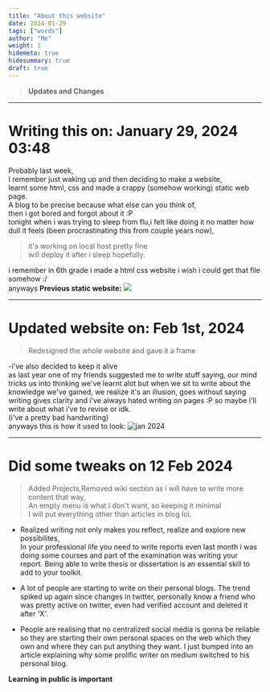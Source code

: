 ```yaml
---
title: "About this website"
date: 2024-01-29
tags: ["words"]
author: "Me"
weight: 1
hidemeta: true
hidesummary: true
draft: true
---
```

>**Updates and Changes**

---
# Writing this on: January 29, 2024  03:48
Probably last week, \
I remember just waking up and then deciding to make a website, \
learnt some html, css and made a crappy (somehow working) static web page. \
A blog to be precise because what else can you think of, \
then i got bored and forgot about it :P \
tonight when i was trying to sleep from flu,i felt like doing it no matter how dull it feels (been procrastinating this from couple years now),
> it's working on local host pretty fine \
will deploy it after i sleep hopefully.
>
i remember in 6th grade i made a html css website i wish i could get that file somehow :/ \
anyways **Previous static website:**
![](/about/1st.png)

---
# Updated website on: Feb 1st, 2024
> Redesigned the whole website and gave it a frame 
>
-i've also decided to keep it alive \
as last year one of my friends suggested me to write stuff saying,
our mind tricks us into thinking we've learnt alot but when we sit to write about the knowledge we've gained, 
we realize it's an illusion, goes without saying writing gives clarity and i've always hated writing on pages :P so maybe i'll write about what i've to revise or idk. \
(i've a pretty bad handwriting) \
anyways this is how it used to look:
![jan 2024](/about/old.png)

---

# Did some tweaks on 12 Feb 2024

>Added Projects,Removed wiki section as i will have to write more content that way, \
An empty menu is what i don't want, so keeping it minimal \
I will put everything other than articles in blog lol.


- Realized writing not only makes you reflect, realize and explore new possibilites, \
In your professional life you need to write reports even last month i was doing some courses and part of the examination was writing your report. Being able to write thesis or dissertation is an essential skill to add to your toolkit.

- A lot of people are starting to write on their personal blogs. The trend spiked up again since changes in twitter, personally know a friend who was pretty active on twitter, even had verified account and deleted it after 'X'. 

- People are realising that no centralized social media is gonna be reliable so they are starting their own personal spaces on the web which they own and where they can put anything they want. I just bumped into an article explaining why some prolific writer on medium switched to his personal blog.

**Learning in public is important**
